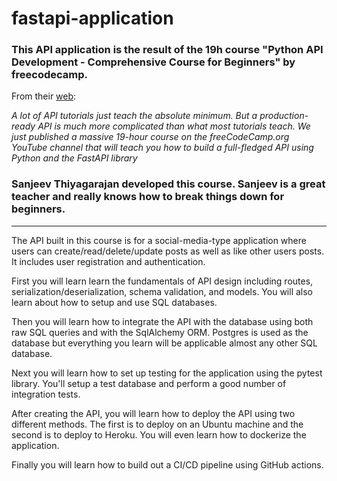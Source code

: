 # fastapi-application

### This API application is the result of the 19h course "Python API Development - Comprehensive Course for Beginners" by freecodecamp.

From their [web](https://www.freecodecamp.org/news/creating-apis-with-python-free-19-hour-course/):

_A lot of API tutorials just teach the absolute minimum. But a production-ready API is much more complicated than what most tutorials teach. We just published a massive 19-hour course on the freeCodeCamp.org YouTube channel that will teach you how to build a full-fledged API using Python and the FastAPI library_
### Sanjeev Thiyagarajan developed this course. Sanjeev is a great teacher and really knows how to break things down for beginners.

***
The API built in this course is for a social-media-type application where users can create/read/delete/update posts as well as like other users posts.  It includes user registration and authentication.

First you will learn learn the fundamentals of API design including routes, serialization/deserialization, schema validation, and models. You will also learn about how to setup and use SQL databases.

Then you will learn how to integrate the API with the database using both raw SQL queries and with the SqlAlchemy ORM. Postgres is used as the database but everything you learn will be applicable almost any other SQL database.

Next you will learn how to set up testing for the application using the pytest library. You'll setup a test database and perform a good number of integration tests.

After creating the API, you will learn how to deploy the API using two different methods. The first is to deploy on an Ubuntu machine and the second is to deploy to Heroku. You will even learn how to dockerize the application.

Finally you will learn how to build out a CI/CD pipeline using GitHub actions.
